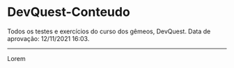 # DevQuest-Conteudo
Todos os testes e exercícios do curso dos gêmeos, DevQuest. Data de aprovação: 12/11/2021 16:03. 
<hr>
<p>Lorem</p>
